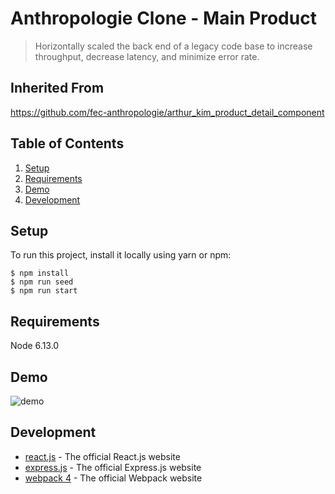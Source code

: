 # Anthropologie Clone - Main Product

> Horizontally scaled the back end of a legacy code base to increase throughput, decrease latency, and minimize error rate.

## Inherited From
https://github.com/fec-anthropologie/arthur_kim_product_detail_component  

## Table of Contents

1. [Setup](#Setup)
1. [Requirements](#requirements)
1. [Demo](#Demo)
1. [Development](#development)

## Setup
To run this project, install it locally using yarn or npm:

    $ npm install
    $ npm run seed
    $ npm run start

## Requirements

Node 6.13.0

## Demo
![demo](https://vivs-portfolio.s3-us-west-1.amazonaws.com/anthro.png)

## Development
* [react.js](https://www.npmjs.com/package/react) - The official React.js website
* [express.js](https://www.npmjs.com/package/express) - The official Express.js website
* [webpack 4](https://www.npmjs.com/package/webpack) - The official Webpack website
